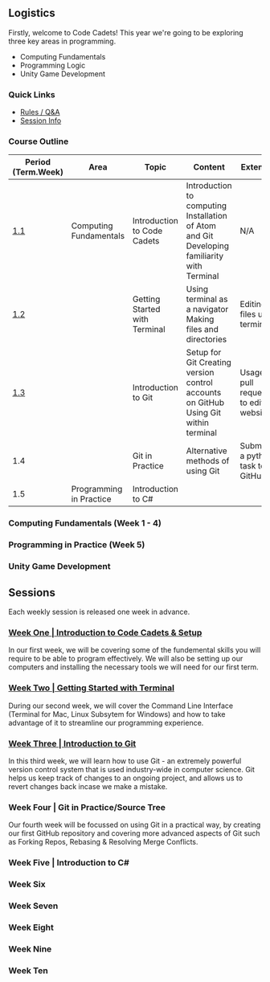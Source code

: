 [//]: # (This is the plan for Year Seven)

## Logistics

Firstly, welcome to Code Cadets! This year we're going to be exploring three key areas in programming.

- Computing Fundamentals
- Programming Logic
- Unity Game Development

### Quick Links

- [Rules / Q&A](guide.md)
- [Session Info](sessions.md)

### Course Outline

| Period (Term.Week) | Area                   | Topic                         | Content                                                                                     | Extension                                   |
|-----|------------------------|-------------------------------|---------------------------------------------------------------------------------------------|---------------------------------------------|
| [1.1](one.md)                | Computing Fundamentals | Introduction to Code Cadets   | Introduction to computing Installation of Atom and Git Developing familiarity with Terminal | N/A                                         |
| [1.2](two.md)                |                        | Getting Started with Terminal | Using terminal as a navigator Making files and directories                                  | Editing files using terminal                |
| [1.3](three.md)                |                        | Introduction to Git           | Setup for Git Creating version control accounts on GitHub Using Git within terminal         | Usage of pull requests to edit this website |
| 1.4                |                        | Git in Practice               | Alternative methods of using Git                                                            | Submitting a python task to GitHub          |
| 1.5                | Programming in Practice      | Introduction to C#            |                                                                                             |                                             |

### Computing Fundamentals (Week 1 - 4)

### Programming in Practice (Week 5)

### Unity Game Development

## Sessions

Each weekly session is released one week in advance.

### [Week One | Introduction to Code Cadets & Setup](one.md)

In our first week, we will be covering some of the fundemental skills you will require to be able to program effectively. We will also be setting up our computers and installing the necessary tools we will need for our first term.

###  [Week Two | Getting Started with Terminal](two.md)

During our second week, we will cover the Command Line Interface (Terminal for Mac, Linux Subsytem for Windows) and how to take advantage of it to streamline our programming experience.

###  [Week Three | Introduction to Git](three.md)

In this third week, we will learn how to use Git - an extremely powerful version control system that is used industry-wide in computer science. Git helps us keep track of changes to an ongoing project, and allows us to revert changes back incase we make a mistake.

###  Week Four | Git in Practice/Source Tree

Our fourth week will be focussed on using Git in a practical way, by creating our first GitHub repository and covering more advanced aspects of Git such as Forking Repos, Rebasing & Resolving Merge Conflicts.

###  Week Five | Introduction to C#

###  Week Six

###  Week Seven

###  Week Eight

### Week Nine

### Week Ten

